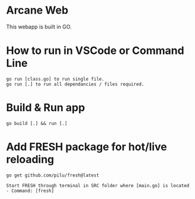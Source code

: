 # Arcane Web
This webapp is built in GO.

# How to run in VSCode or Command Line
```
go run [class.go] to run single file.
go run [.] to run all dependancies / files required.
```

# Build & Run app
```
go build [.] && run [.]
```

# Add FRESH package for hot/live reloading
```
go get github.com/pilu/fresh@latest

Start FRESH through terminal in SRC folder where [main.go] is located - Command: [fresh]
```